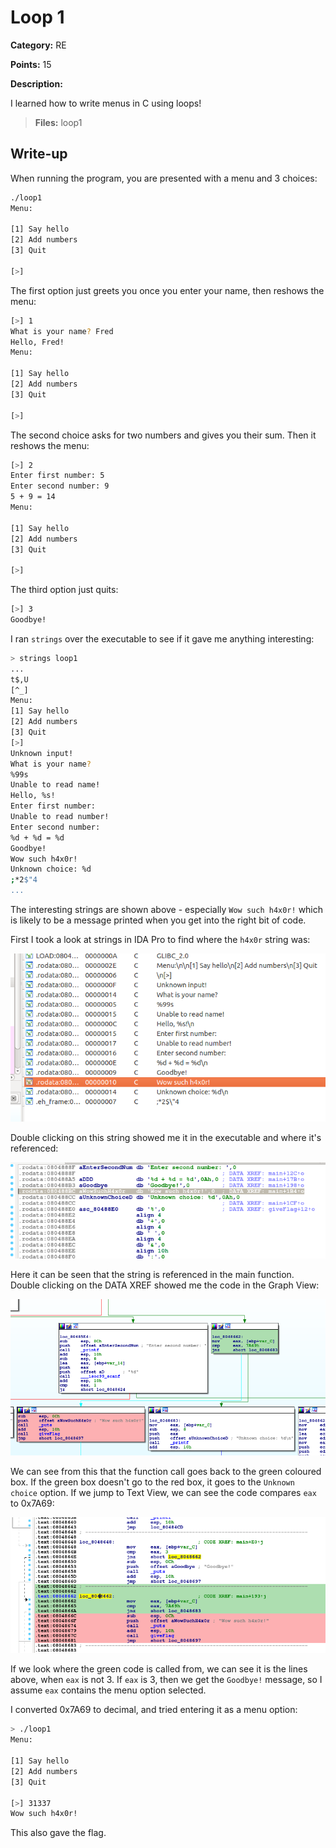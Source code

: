 # Loop 1
**Category:** RE

**Points:** 15

**Description:**

I learned how to write menus in C using loops!

> **Files:** loop1

## Write-up
When running the program, you are presented with a menu and 3 choices:
```bash
./loop1 
Menu:

[1] Say hello
[2] Add numbers
[3] Quit

[>] 
```

The first option just greets you once you enter your name, then reshows the menu:
```bash
[>] 1
What is your name? Fred
Hello, Fred!
Menu:

[1] Say hello
[2] Add numbers
[3] Quit

[>] 
```

The second choice asks for two numbers and gives you their sum. Then it reshows the menu:
```bash
[>] 2
Enter first number: 5
Enter second number: 9
5 + 9 = 14
Menu:

[1] Say hello
[2] Add numbers
[3] Quit

[>] 
```

The third option just quits:
```bash
[>] 3
Goodbye!
```

I ran `strings` over the executable to see if it gave me anything interesting:
```bash
> strings loop1
...
t$,U
[^_]
Menu:
[1] Say hello
[2] Add numbers
[3] Quit
[>] 
Unknown input!
What is your name? 
%99s
Unable to read name!
Hello, %s!
Enter first number: 
Unable to read number!
Enter second number: 
%d + %d = %d
Goodbye!
Wow such h4x0r!
Unknown choice: %d
;*2$"4
...
```

The interesting strings are shown above - especially `Wow such h4x0r!` which is likely to be a message printed when you get into the right bit of code.

First I took a look at strings in IDA Pro to find where the `h4x0r` string was:

![Strings output](strings1.png)

Double clicking on this string showed me it in the executable and where it's referenced:

![Data output](data1.png)

Here it can be seen that the string is referenced in the main function. Double clicking on the DATA XREF showed me the code in the Graph View:

![Graph View](graph1.png)

We can see from this that the function call goes back to the green coloured box. If the green box doesn't go to the red box, it goes to the `Unknown choice` option. If we jump to Text View, we can see the code compares `eax` to 0x7A69:

![Code output](code1.png)

If we look where the green code is called from, we can see it is the lines above, when `eax` is not 3. If `eax` is 3, then we get the `Goodbye!` message, so I assume `eax` contains the menu option selected.

I converted 0x7A69 to decimal, and tried entering it as a menu option:
```bash
> ./loop1 
Menu:

[1] Say hello
[2] Add numbers
[3] Quit

[>] 31337
Wow such h4x0r!
```
This also gave the flag.


